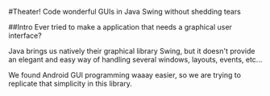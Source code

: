 #Theater!
Code wonderful GUIs in Java Swing without shedding tears

##Intro
Ever tried to make a application that needs a graphical user interface?

Java brings us natively their graphical library Swing, but it doesn't provide an elegant and easy way of handling several windows, layouts, events, etc...

We found Android GUI programming waaay easier, so we are trying to replicate that simplicity in this library.
